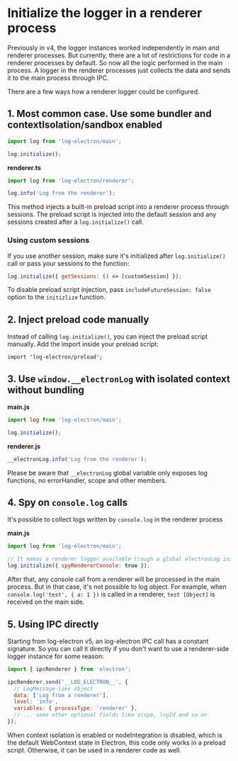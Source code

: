 # Initialize the logger in a renderer process

Previously in v4, the logger instances worked independently in 
main and renderer processes. But currently, there are a lot of restrictions
for code in a renderer processes by default. So now all the logic performed
in the main process. A logger in the renderer processes just collects the data
and sends it to the main process through IPC.

There are a few ways how a renderer logger could be configured.

## 1. Most common case. Use some bundler and contextIsolation/sandbox enabled

```js
import log from 'log-electron/main';

log.initialize();
````

**renderer.ts**
```typescript
import log from 'log-electron/renderer';

log.info('Log from the renderer');
````

This method injects a built-in preload script into a renderer process through
sessions. The preload script is injected into the default session and any
sessions created after a `log.initialize()` call.

### Using custom sessions

If you use another session, make sure it's initialized
after `log.initialize()` call or pass your sessions to the function:

```js
log.initialize({ getSessions: () => [customSession] });
````

To disable preload script injection, pass `includeFutureSession: false` option
to the `initizlize` function.

## 2. Inject preload code manually

Instead of calling `log.initialize()`, you can inject the preload script 
manually.
Add the import inside your preload script:

`import 'log-electron/preload';`

## 3. Use `window.__electronLog` with isolated context without bundling

**main.js**
```js
import log from 'log-electron/main';

log.initialize();
````

**renderer.js**
```js
__electronLog.info('Log from the renderer');
````

Please be aware that `__electronLog` global variable only exposes log functions,
no errorHandler, scope and other members.

## 4. Spy on `console.log` calls

It's possible to collect logs written by `console.log` in the renderer process

**main.js**
```js
import log from 'log-electron/main';

// It makes a renderer logger available trough a global electronLog instance
log.initialize({ spyRendererConsole: true });
````

After that, any console call from a renderer will be processed in the
main process. But in that case, it's not possible to log object. 
For example, when `console.log('test', { a: 1 })` is called in a renderer,
`test [Object]` is received on the main side.

## 5. Using IPC directly

Starting from log-electron v5, an log-electron IPC call has a constant
signature. So you can call it directly if you don't want to use a renderer-side
logger instance for some reason:

```js
import { ipcRenderer } from 'electron';

ipcRenderer.send('__LOG_ELECTRON__', {
  // LogMessage-like object
  data: ['Log from a renderer'],
  level: 'info',
  variables: { processType: 'renderer' },
  // ... some other optional fields like scope, logId and so on
});
```

When context isolation is enabled or nodeIntegration is disabled, which is the
default WebContext state in Electron, this code only works in a preload script.
Otherwise, it can be used in a renderer code as well.
